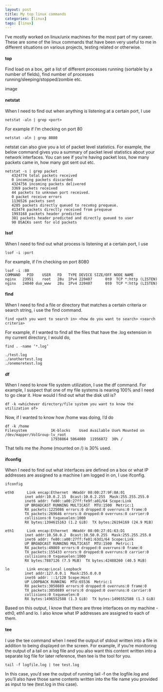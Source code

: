 ```yaml
---
layout: post
title: My top linux commands
categories: [linux]
tags: [linux]
---
```

I’ve mostly worked on linux/unix machines for the most part of my career. These are some of the linux commands that have been very useful to me in different situations on various projects, testing related or otherwise.

#### top

Find load on a box, get a list of different processes running (sortable by a number of fields), find number of processes running/sleeping/stopped/zombie etc.

image

#### netstat

When I need to find out when anything is listening at a certain port, I use

`netstat -aln | grep <port>`

For example if I’m checking on port 80

`netstat -aln | grep 8080`

netstat can also give you a lot of packet level statistics. For example,
the below command gives you a summary of packet level statistics about
your network interfaces. You can see if you’re having packet loss, how
many packets came in, how many got sent out etc.

```
netstat -s | grep packet
   4324774 total packets received
   0 incoming packets discarded
   4324756 incoming packets delivered
   3369 packets received
   44 packets to unknown port received.
   0 packet receive errors
   1136526 packets sent
   4285 packets directly queued to recvmsg prequeue.
   413474 packets directly received from prequeue
   1993168 packets header predicted
   381 packets header predicted and directly queued to user
   90 DSACKs sent for old packets
```

#### lsof

When I need to find out what process is listening at a certain port, I use 

`lsof -i :port`

For example, if I’m checking on port 8080

```
lsof -i :80
COMMAND   PID    USER   FD   TYPE DEVICE SIZE/OFF NODE NAME
nginx   23951    root   28u  IPv4 220407      0t0  TCP *:http (LISTEN)
nginx   24040 duo_www   28u  IPv4 220407      0t0  TCP *:http (LISTEN)
```

#### find

When I need to find a file or directory that matches a certain criteria or search string, i use the find command. 

`find <path you want to search in> <how do you want to search> <search criteria>`

For example, if I wanted to find all the files that have the .log extension in my current directory, I would do, 

```
find . -name ‘*.log’

./test.log
./anothertest.log
./onemoretest.log
```

#### df

When I need to know file system utilization, I use the df command. For example, I suspect that one of my file systems is nearing 100% and I need to go clear it. How would I find out what the disk util is?  

`df -k <whichever directory/file system you want to know the utilization of>`

Now, if I wanted to know how /home was doing, I’d do

```
df -k /home
Filesystem           1K-blocks    Used Available Use% Mounted on
/dev/mapper/VolGroup-lv_root
                     17938864 5064080  11956872  30% /

```
That tells me the /home (mounted on /) is 30% used. 

#### ifconfig

When I need to find out what interfaces are defined on a box or what IP addresses are assigned to a machine I am logged in on, I use ifconfig.

```
ifconfig

eth0      Link encap:Ethernet  HWaddr 08:00:27:9F:0A:01
         inet addr:10.0.2.15  Bcast:10.0.2.255  Mask:255.255.255.0
         inet6 addr: fe80::a00:27ff:fe9f:a01/64 Scope:Link
         UP BROADCAST RUNNING MULTICAST  MTU:1500  Metric:1
         RX packets:1225086 errors:0 dropped:0 overruns:0 frame:0
         TX packets:269646 errors:0 dropped:0 overruns:0 carrier:0
         collisions:0 txqueuelen:1000
         RX bytes:1394615163 (1.2 GiB)  TX bytes:26194169 (24.9 MiB)

eth1      Link encap:Ethernet  HWaddr 08:00:27:01:63:D1
         inet addr:10.50.0.2  Bcast:10.50.0.255  Mask:255.255.255.0
         inet6 addr: fe80::a00:27ff:fe01:63d1/64 Scope:Link
         UP BROADCAST RUNNING MULTICAST  MTU:1500  Metric:1
         RX packets:49869 errors:0 dropped:0 overruns:0 frame:0
         TX packets:155433 errors:0 dropped:0 overruns:0 carrier:0
         collisions:0 txqueuelen:1000
         RX bytes:7887126 (7.5 MiB)  TX bytes:42488260 (40.5 MiB)

lo        Link encap:Local Loopback
         inet addr:127.0.0.1  Mask:255.0.0.0
         inet6 addr: ::1/128 Scope:Host
         UP LOOPBACK RUNNING  MTU:65536  Metric:1
         RX packets:3050889 errors:0 dropped:0 overruns:0 frame:0
         TX packets:3050889 errors:0 dropped:0 overruns:0 carrier:0
         collisions:0 txqueuelen:0
         RX bytes:1496552588 (1.3 GiB)  TX bytes:1496552588 (1.3 GiB)
```

Based on this output, I know that there are three interfaces on my machine - eth0, eth1 and lo. I also know what IP addresses are assigned to each of them.

#### tee

I use the tee command when I need the output of stdout written into a file in addition to being displayed on the screen. For example, if you’re monitoring the output of a tail on a log file and you also want this content  written into a separate log file for later reference, then tee is the tool for you.

`tail -f logfile.log | tee test.log`

In this case, you’d see the output of running tail -f on the logfile.log and you’ll also have those same contents written into the file name you provided as input to tee (test.log in this case).
